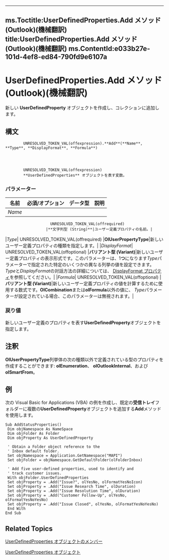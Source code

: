 

---
ms.Toctitle:UserDefinedProperties.Add メソッド (Outlook)(機械翻訳)
title:UserDefinedProperties.Add メソッド (Outlook)(機械翻訳)
ms.ContentId:e033b27e-101d-4ef8-ed84-790fd9e6107a
---
# UserDefinedProperties.Add メソッド (Outlook)(機械翻訳)




新しい **UserDefinedProperty** オブジェクトを作成し、コレクションに追加します。

## 構文

            UNRESOLVED_TOKEN_VAL(offexpression).**Add**(**Name**, **Type**, **DisplayFormat**, **Formula**)




            UNRESOLVED_TOKEN_VAL(offexpression)
            **UserDefinedProperties** オブジェクトを表す変数。

### パラメーター

|**名前**|**必須/オプション**|**データ型**|**説明**|
|---|---|---|---|
|*Name*|
                        UNRESOLVED_TOKEN_VAL(offrequired)
                      |**文字列型 (String)**|ユーザー定義プロパティの名前。|
|*Type*|
                        UNRESOLVED_TOKEN_VAL(offrequired)
                      |**OlUserPropertyType**|新しいユーザー定義プロパティの種類を指定します。|
|*DisplayFormat*|
                        UNRESOLVED_TOKEN_VAL(offoptional)
                      |**バリアント型 (Variant)**|新しいユーザー定義プロパティの表示形式です。このパラメーターは、1**つ**になります*Type*パラメーターで指定された特定のいくつかの異なる列挙の値を設定できます。*Type*と*DisplayFormat*の対話方法の詳細については、 [DisplayFormat プロパティ](f891aa8d-a769-275d-c027-7c5260eafc97.md)を参照してください。|
|*Formula*|
                        UNRESOLVED_TOKEN_VAL(offoptional)
                      |**バリアント型 (Variant)**|新しいユーザー定義プロパティの値を計算するために使用する数式です。**OlCombination**または**olFormula**以外の値に、 *Type*パラメーターが設定されている場合、このパラメーターは無視されます。|



### 戻り値
新しいユーザー定義のプロパティを表す**UserDefinedProperty**オブジェクトを指定します。





## 注釈
**OlUserPropertyType**列挙体の次の種類以外で定義されている型のプロパティを作成することができます: **olEnumeration**、 **olOutlookInternal**、および**olSmartFrom**。



## 例
次の Visual Basic for Applications (VBA) の例を作成し、既定の**受信トレイ**フォルダーに複数の**UserDefinedProperty**オブジェクトを追加する**Add**メソッドを使用します。

```vba
Sub AddStatusProperties() 
 Dim objNamespace As NameSpace 
 Dim objFolder As Folder 
 Dim objProperty As UserDefinedProperty 
 
 ' Obtain a Folder object reference to the 
 ' Inbox default folder. 
 Set objNamespace = Application.GetNamespace("MAPI") 
 Set objFolder = objNamespace.GetDefaultFolder(olFolderInbox) 
 
 ' Add five user-defined properties, used to identify and 
 ' track customer issues. 
 With objFolder.UserDefinedProperties 
 Set objProperty = .Add("Issue?", olYesNo, olFormatYesNoIcon) 
 Set objProperty = .Add("Issue Research Time", olDuration) 
 Set objProperty = .Add("Issue Resolution Time", olDuration) 
 Set objProperty = .Add("Customer Follow-Up", olYesNo, olFormatYesNoYesNo) 
 Set objProperty = .Add("Issue Closed", olYesNo, olFormatYesNoYesNo) 
 End With 
End Sub 

```




## Related Topics

[UserDefinedProperties オブジェクトのメンバー](127bf216-9c55-db30-086e-6b33f0660ab2.md)

[UserDefinedProperties オブジェクト](196e5d4c-22be-02d3-95e0-3ea7594c2e4b.md)





